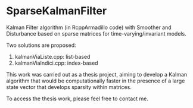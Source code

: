 # SparseKalmanFilter
Kalman Filter algorithm (in RcppArmadillo code) with Smoother and Disturbance based on sparse matrices for time-varying/invariant models.

Two solutions are proposed:
1) kalmanViaListe.cpp: list-based
2) kalmanViaIndici.cpp: index-based

This work was carried out as a thesis project, aiming to develop a Kalman algorithm that would be computationally faster in the presence of a large state vector that develops sparsity within matrices.

To access the thesis work, please feel free to contact me.
